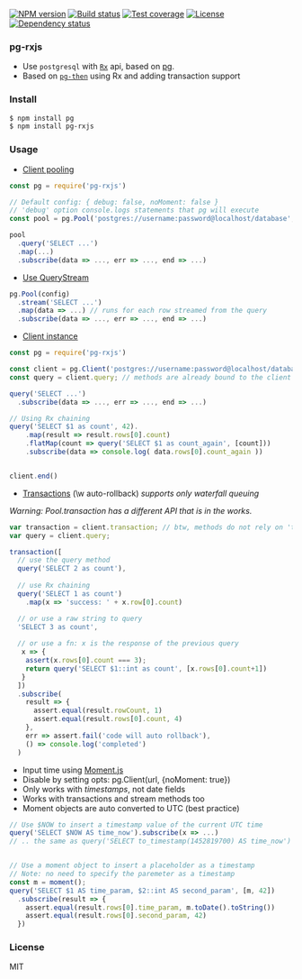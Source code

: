 
[![NPM version][npm-img]][npm-url]
[![Build status][travis-img]][travis-url]
[![Test coverage][coveralls-img]][coveralls-url]
[![License][license-img]][license-url]
[![Dependency status][david-img]][david-url]

### pg-rxjs

* Use `postgresql` with [`Rx`](https://github.com/Reactive-Extensions/RxJS) api, based on [pg](https://github.com/brianc/node-postgres).
* Based on [`pg-then`](https://github.com/coderhaoxin/pg-then) using Rx and adding transaction support

### Install

```bash
$ npm install pg
$ npm install pg-rxjs
```

### Usage

* [Client pooling](https://github.com/brianc/node-postgres#client-pooling)

```js
const pg = require('pg-rxjs')

// Default config: { debug: false, noMoment: false }
// 'debug' option console.logs statements that pg will execute
const pool = pg.Pool('postgres://username:password@localhost/database', {...config})

pool
  .query('SELECT ...')
  .map(...)
  .subscribe(data => ..., err => ..., end => ...)
```

* [Use QueryStream](https://github.com/brianc/node-pg-query-stream)

```js
pg.Pool(config)
  .stream('SELECT ...')
  .map(data => ...) // runs for each row streamed from the query
  .subscribe(data => ..., err => ..., end => ...)
```

* [Client instance](https://github.com/brianc/node-postgres#client-instance)

```js
const pg = require('pg-rxjs')

const client = pg.Client('postgres://username:password@localhost/database', {...config})
const query = client.query; // methods are already bound to the client

query('SELECT ...')
  .subscribe(data => ..., err => ..., end => ...)

// Using Rx chaining
query('SELECT $1 as count', 42).
    .map(result => result.rows[0].count)
    .flatMap(count => query('SELECT $1 as count_again', [count]))
    .subscribe(data => console.log( data.rows[0].count_again ))


client.end()
```

* [Transactions](https://github.com/brianc/node-postgres/wiki/Transactions) (\w auto-rollback)
_supports only waterfall queuing_

_Warning: Pool.transaction has a different API that is in the works._

```js
var transaction = client.transaction; // btw, methods do not rely on 'this'
var query = client.query;

transaction([
  // use the query method
  query('SELECT 2 as count'), 
  
  // use Rx chaining
  query('SELECT 1 as count')
    .map(x => 'success: ' + x.row[0].count)

  // or use a raw string to query
  'SELECT 3 as count', 
  
  // or use a fn: x is the response of the previous query
   x => { 
    assert(x.rows[0].count === 3);
    return query('SELECT $1::int as count', [x.rows[0].count+1])
   }
  ])
  .subscribe(
    result => {
      assert.equal(result.rowCount, 1)
      assert.equal(result.rows[0].count, 4)
    }, 
    err => assert.fail('code will auto rollback'),
    () => console.log('completed') 
  )

```

* Input time using [Moment.js](http://momentjs.com/)
 * Disable by setting opts: pg.Client(url, {noMoment: true})
 * Only works with *timestamps*, not date fields
 * Works with transactions and stream methods too
 * Moment objects are auto converted to UTC (best practice)

```js
// Use $NOW to insert a timestamp value of the current UTC time
query('SELECT $NOW AS time_now').subscribe(x => ...)
// .. the same as query('SELECT to_timestamp(1452819700) AS time_now')


// Use a moment object to insert a placeholder as a timestamp
// Note: no need to specify the paremeter as a timestamp
const m = moment();
query('SELECT $1 AS time_param, $2::int AS second_param', [m, 42])
  .subscribe(result => {
    assert.equal(result.rows[0].time_param, m.toDate().toString())
    assert.equal(result.rows[0].second_param, 42)
  })
```

### License
MIT

[npm-img]: https://img.shields.io/npm/v/pg-rxjs.svg?style=flat-square
[npm-url]: https://npmjs.org/package/pg-rxjs
[travis-img]: https://img.shields.io/travis/jadbox/pg-rxjs.svg?style=flat-square
[travis-url]: https://travis-ci.org/jadbox/pg-rxjs
[coveralls-img]: https://img.shields.io/coveralls/jadbox/pg-rxjs.svg?style=flat-square
[coveralls-url]: https://coveralls.io/r/jadbox/pg-rxjs?branch=master
[license-img]: https://img.shields.io/badge/license-MIT-green.svg?style=flat-square
[license-url]: http://opensource.org/licenses/MIT
[david-img]: https://img.shields.io/david/jadbox/pg-rxjs.svg?style=flat-square
[david-url]: https://david-dm.org/jadbox/pg-rxjs
